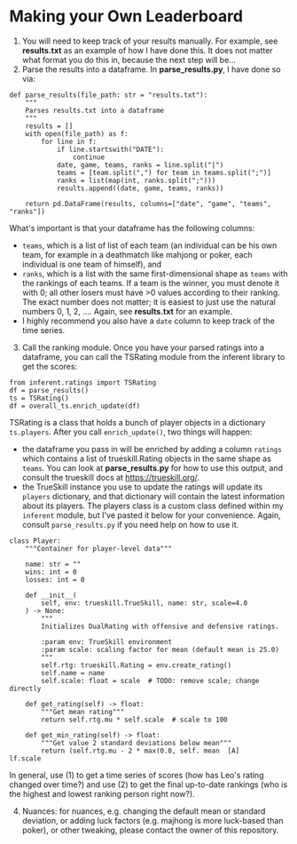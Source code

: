 # Making your Own Leaderboard

1) You will need to keep track of your results manually. For example, see **results.txt** as an example of how I have done this. It does not matter what format you do this in, because the next step will be...
2) Parse the results into a dataframe. In **parse_results.py**, I have done so via:

```python3
def parse_results(file_path: str = "results.txt"):
    """
    Parses results.txt into a dataframe
    """
    results = []
    with open(file_path) as f:
        for line in f:
            if line.startswith("DATE"):
                continue
            date, game, teams, ranks = line.split("|")
            teams = [team.split(",") for team in teams.split(";")]
            ranks = list(map(int, ranks.split(";")))
            results.append((date, game, teams, ranks))

    return pd.DataFrame(results, columns=["date", "game", "teams", "ranks"])
```

What's important is that your dataframe has the following columns:

-  ```teams```, which is a list of list of each team (an individual can be his own team, for example in a deathmatch like mahjong or poker, each individual is one team of himself), and
-  ```ranks```, which is a list with the same first-dimensional shape as ```teams``` with the rankings of each teams. If a team is the winner, you must denote it with 0; all other losers must have >0 values according to their ranking. The exact number does not matter; it is easiest to just use the natural numbers 0, 1, 2, .... Again, see **results.txt** for an example.
-  I highly recommend you also have a ```date``` column to keep track of the time series.

3) Call the ranking module. Once you have your parsed ratings into a dataframe, you can call the TSRating module from the inferent library to get the scores:

```python3
from inferent.ratings import TSRating
df = parse_results()
ts = TSRating()
df = overall_ts.enrich_update(df)
```

TSRating is a class that holds a bunch of player objects in a dictionary ```ts.players```. After you call ```enrich_update()```, two things will happen:
- the dataframe you pass in will be enriched by adding a column ```ratings``` which contains a list of trueskill.Rating objects in the same shape as ```teams```. You can look at **parse_results.py** for how to use this output, and consult the trueskill docs at https://trueskill.org/.
- the TrueSkill instance you use to update the ratings will update its ```players``` dictionary, and that dictionary will contain the latest information about its players. The players class is a custom class defined within my ```inferent``` module, but I've pasted it below for your convenience. Again, consult ```parse_results.py``` if you need help on how to use it.

```python3
class Player:
    """Container for player-level data"""

    name: str = ""
    wins: int = 0
    losses: int = 0

    def __init__(
        self, env: trueskill.TrueSkill, name: str, scale=4.0
    ) -> None:
        """
        Initializes DualRating with offensive and defensive ratings.

        :param env: TrueSkill environment
        :param scale: scaling factor for mean (default mean is 25.0)
        """
        self.rtg: trueskill.Rating = env.create_rating()
        self.name = name
        self.scale: float = scale  # TODO: remove scale; change directly

    def get_rating(self) -> float:
        """Get mean rating"""
        return self.rtg.mu * self.scale  # scale to 100

    def get_min_rating(self) -> float:
        """Get value 2 standard deviations below mean"""
        return (self.rtg.mu - 2 * max(0.0, self. mean  [A]      lf.scale
```

In general, use (1) to get a time series of scores (how has Leo's rating changed over time?) and use (2) to get the final up-to-date rankings (who is the highest and lowest ranking person right now?).

4) Nuances: for nuances, e.g. changing the default mean or standard deviation, or adding luck factors (e.g. majhong is more luck-based than poker), or other tweaking, please contact the owner of this repository.
